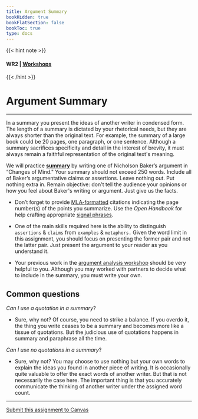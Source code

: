 ```yaml
---
title: Argument Summary
bookHidden: true
bookFlatSection: false
bookToc: true
type: docs
---
```

{{< hint note >}} 
#### <i class="fas fa-dot-circle"></i>  **WR2** | [**Workshops**](/courses/workshops/) 
{{< /hint >}}
# Argument Summary 

---

In a summary you present the ideas of another writer in condensed form. The length of a summary is dictated by your rhetorical needs, but they are always shorter than the original text. For example, the summary of a large book could be 20 pages, one paragraph, or one sentence. Although a summary sacrifices specificity and detail in the interest of brevity, it must always remain a faithful representation of the original text's meaning.

We will practice [**summary**](/resources/open-handbook/chapter-8) by writing one of Nicholson Baker’s argument in “Changes of Mind." Your summary should not exceed 250 words. Include all of Baker’s argumentative claims or assertions. Leave nothing out. Put nothing extra in. Remain objective: don't tell the audience your opinions or how you feel about Baker's writing or argument. Just give us the facts. 

- Don’t forget to provide [MLA-formatted](/resources/open-handbook/chapter-11-mla) citations indicating the page number(s) of the points you summarize. Use the *Open Handbook* for help crafting appropriate [signal phrases](/resources/open-handbook/chapter-8).

- One of the main skills required here is the ability to distinguish `assertions` & `claims` from `examples` & `metaphors.` Given the word limit in this assignment, you should focus on presenting the former pair and not the latter pair. Just present the argument to your reader as you understand it. 

- Your previous work in the [argument analysis workshop](/courses/workshops/argument-analysis) should be very helpful to you. Although you may worked with partners to decide what to include in the summary, you must write your own.

## Common questions

*Can I use a quotation in a summary*? 

- Sure, why not? Of course, you need to strike a balance. If you overdo it, the thing you write ceases to be a summary and becomes more like a tissue of quotations. But the judicious use of quotations happens in summary and paraphrase all the time. 

*Can I use no quotations in a summary*? 

- Sure, why not? You may choose to use nothing but your own words to explain the ideas you found in another piece of writing. It is occasionally quite valuable to offer the exact words of another writer. But that is not necessarily the case here. The important thing is that you accurately communicate the thinking of another writer under the assigned word count. 

---

<!---

## My Summary

{{< hint note >}} 

<span style="color: var(--circle-dots)"><i class="far fa-dot-circle"></i></span>  My attempt to summarize [Nicholson Baker's "Changes of Mind"](/docs/baker-summary.pdf).


{{< /hint >}}

--->

<i class="fa fa-cloud-upload-alt"></i> [Submit this assignment to Canvas](https://canvas.dartmouth.edu)

